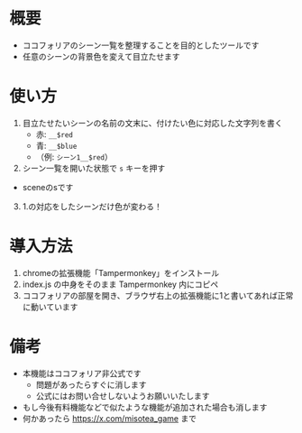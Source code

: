 # 概要
- ココフォリアのシーン一覧を整理することを目的としたツールです
- 任意のシーンの背景色を変えて目立たせます

# 使い方
1. 目立たせたいシーンの名前の文末に、付けたい色に対応した文字列を書く
    - 赤: `__$red` 
    - 青: `__$blue` 
    - （例: `シーン1__$red`）
2. シーン一覧を開いた状態で `s` キーを押す
  - sceneのsです
3. 1.の対応をしたシーンだけ色が変わる！

# 導入方法
1. chromeの拡張機能「Tampermonkey」をインストール
2. index.js の中身をそのまま Tampermonkey 内にコピペ
3. ココフォリアの部屋を開き、ブラウザ右上の拡張機能に1と書いてあれば正常に動いています

# 備考
- 本機能はココフォリア非公式です
  - 問題があったらすぐに消します
  - 公式にはお問い合せしないようお願いいたします
- もし今後有料機能などで似たような機能が追加された場合も消します
- 何かあったら https://x.com/misotea_game まで
